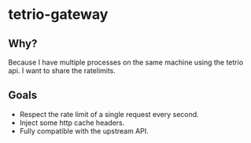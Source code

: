 # tetrio-gateway

## Why?
Because I have multiple processes on the same machine using the tetrio api. I want to share the ratelimits.

## Goals
- Respect the rate limit of a single request every second.
- Inject some http cache headers.
- Fully compatible with the upstream API.